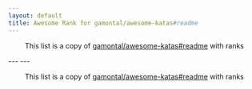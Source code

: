 ```yaml
---
layout: default
title: Awesome Rank for gamontal/awesome-katas#readme
---
```


<p align="center">
	This list is a copy of <a href="https://github.com/gamontal/awesome-katas#readme">gamontal/awesome-katas#readme</a> with ranks
</p>
---
---
<p align="center">
	This list is a copy of <a href="https://github.com/gamontal/awesome-katas#readme">gamontal/awesome-katas#readme</a> with ranks
</p>
